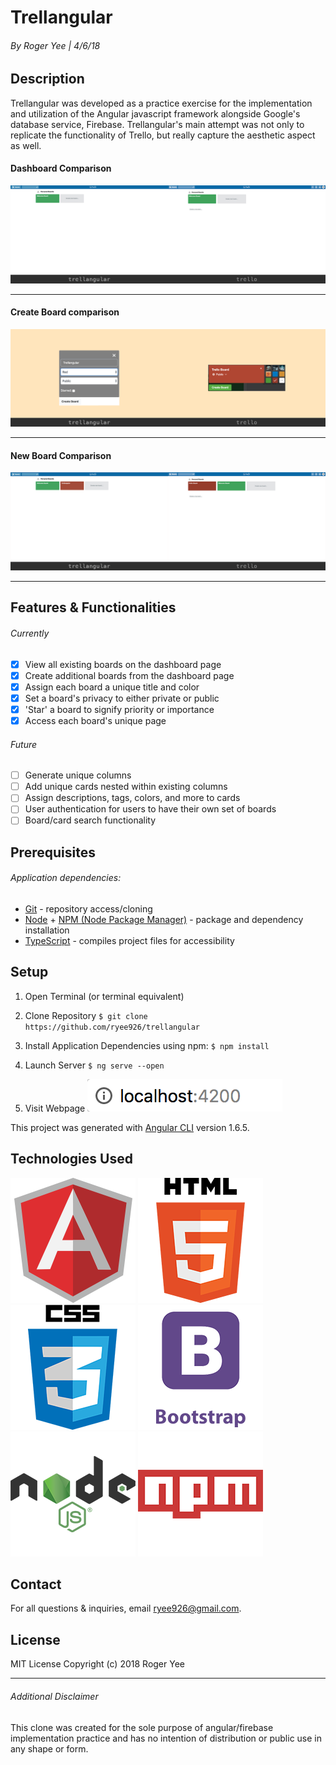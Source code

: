 # Trellangular
###### By Roger Yee | 4/6/18

## Description
Trellangular was developed as a practice exercise for the implementation and utilization of the Angular javascript framework alongside Google's database service, Firebase. Trellangular's main attempt was not only to replicate the functionality of Trello, but really capture the aesthetic aspect as well.

#### Dashboard Comparison
![dashboard-comparison](./src/assets/dashboard-comparison.png)

---

#### Create Board comparison
![dashboard-comparison](./src/assets/newboard-comparison.png)

---

#### New Board Comparison
![dashboard-comparison](./src/assets/board-comparison.png)

---

## Features & Functionalities
###### Currently
- [x] View all existing boards on the dashboard page
- [x] Create additional boards from the dashboard page
- [x] Assign each board a unique title and color
- [x] Set a board's privacy to either private or public
- [x] 'Star' a board to signify priority or importance
- [x] Access each board's unique page

###### Future
- [ ] Generate unique columns
- [ ] Add unique cards nested within existing columns
- [ ] Assign descriptions, tags, colors, and more to cards
- [ ] User authentication for users to have their own set of boards
- [ ] Board/card search functionality

## Prerequisites

###### Application dependencies:

* [Git](https://git-scm.com/) - repository access/cloning
* [Node](https://nodejs.org/) + [NPM (Node Package Manager)](https://www.npmjs.com/) - package and dependency installation
* [TypeScript](https://www.typescriptlang.org/) - compiles project files for accessibility

## Setup

1. Open Terminal (or terminal equivalent)

2. Clone Repository
  `$ git clone https://github.com/ryee926/trellangular`

3. Install Application Dependencies using npm:
  `$ npm install`

4. Launch Server
 `$ ng serve --open`

5. Visit Webpage
![dashboard-comparison](./src/assets/localhost.png)

This project was generated with [Angular CLI](https://github.com/angular/angular-cli) version 1.6.5.

## Technologies Used
[![angular](./src/assets/angular.png)](https://angular.io/) ![html5](./src/assets/html5.png)![css3](./src/assets/css3.png) [![bootstrap](./src/assets/bootstrap.png)](https://getbootstrap.com/) [![node](./src/assets/node.png)](https://nodejs.org/en/) [![npm](./src/assets/npm.png)](https://www.npmjs.com/)

## Contact
For all questions & inquiries, email ryee926@gmail.com.

## License
MIT License
Copyright (c) 2018 Roger Yee

---

###### Additional Disclaimer
This clone was created for the sole purpose of angular/firebase implementation practice and has no intention of distribution or public use in any shape or form.
